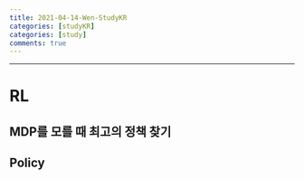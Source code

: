 ```yaml
---
title: 2021-04-14-Wen-StudyKR
categories: [studyKR]
categories: [study]
comments: true
---
```

-------------------------------------------------------------------------------

# RL

## MDP를 모를 때 최고의 정책 찾기

## Policy
```


```